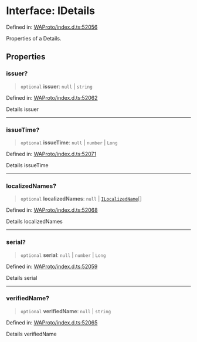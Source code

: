 # Interface: IDetails

Defined in: [WAProto/index.d.ts:52056](https://github.com/Fokusdotid/bail/blob/8a30cf93a8ac726f06d1ad6578695812a8253e53/WAProto/index.d.ts#L52056)

Properties of a Details.

## Properties

### issuer?

> `optional` **issuer**: `null` \| `string`

Defined in: [WAProto/index.d.ts:52062](https://github.com/Fokusdotid/bail/blob/8a30cf93a8ac726f06d1ad6578695812a8253e53/WAProto/index.d.ts#L52062)

Details issuer

***

### issueTime?

> `optional` **issueTime**: `null` \| `number` \| `Long`

Defined in: [WAProto/index.d.ts:52071](https://github.com/Fokusdotid/bail/blob/8a30cf93a8ac726f06d1ad6578695812a8253e53/WAProto/index.d.ts#L52071)

Details issueTime

***

### localizedNames?

> `optional` **localizedNames**: `null` \| [`ILocalizedName`](../../../interfaces/ILocalizedName.md)[]

Defined in: [WAProto/index.d.ts:52068](https://github.com/Fokusdotid/bail/blob/8a30cf93a8ac726f06d1ad6578695812a8253e53/WAProto/index.d.ts#L52068)

Details localizedNames

***

### serial?

> `optional` **serial**: `null` \| `number` \| `Long`

Defined in: [WAProto/index.d.ts:52059](https://github.com/Fokusdotid/bail/blob/8a30cf93a8ac726f06d1ad6578695812a8253e53/WAProto/index.d.ts#L52059)

Details serial

***

### verifiedName?

> `optional` **verifiedName**: `null` \| `string`

Defined in: [WAProto/index.d.ts:52065](https://github.com/Fokusdotid/bail/blob/8a30cf93a8ac726f06d1ad6578695812a8253e53/WAProto/index.d.ts#L52065)

Details verifiedName
